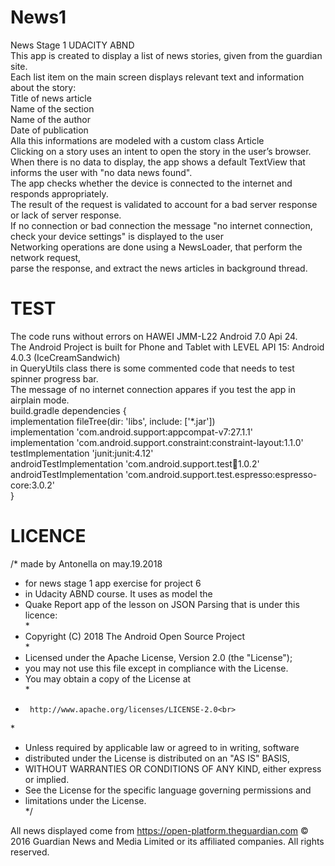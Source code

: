 # News1
News Stage 1 UDACITY ABND<br>
This app is created to display a list of news stories, given from the guardian site.<br>
Each list item on the main screen displays relevant text and information about the story:<br>
Title of news article <br>
Name of the section <br>
Name of the author<br>
Date of publication <br>
Alla this informations are modeled with a custom class Article <br>
Clicking on a story uses an intent to open the story in the user’s browser.<br>
When there is no data to display, the app shows a default TextView that informs the user with "no data news found".<br>
The app checks whether the device is connected to the internet and responds appropriately. <br>
The result of the request is validated to account for a bad server response or lack of server response.<br>
If no connection or bad connection the message "no internet connection, check your device settings" is displayed to the user<br>
Networking operations are done using a NewsLoader, that perform the network request,<br>
parse the response, and extract the news articles in background thread.<br>
# TEST
The code runs without errors on HAWEI JMM-L22 Android 7.0 Api 24.<br>
The Android Project is built  for Phone and Tablet with LEVEL API 15: Android 4.0.3 (IceCreamSandwich)<br>
in QueryUtils class there is some commented code that needs to test spinner progress bar.<br> 
The message of no internet connection appares if you test the app in airplain mode.<br>
build.gradle dependencies {<br>
    implementation fileTree(dir: 'libs', include: ['*.jar'])<br>
    implementation 'com.android.support:appcompat-v7:27.1.1'<br>
    implementation 'com.android.support.constraint:constraint-layout:1.1.0'<br>
    testImplementation 'junit:junit:4.12'<br>
    androidTestImplementation 'com.android.support.test:runner:1.0.2'<br>
    androidTestImplementation 'com.android.support.test.espresso:espresso-core:3.0.2'<br>
}<br>
# LICENCE <br>
/*  made by Antonella on may.19.2018<br>
 * for news stage 1 app exercise for project 6<br>
 * in Udacity ABND course. It uses as model the<br>
 * Quake Report app of the lesson on JSON Parsing that is under this licence:<br>
 *<br>
 * Copyright (C) 2018 The Android Open Source Project<br>
 *<br>
 * Licensed under the Apache License, Version 2.0 (the "License");<br>
 * you may not use this file except in compliance with the License.<br>
 * You may obtain a copy of the License at<br>
 *<br>
 *      http://www.apache.org/licenses/LICENSE-2.0<br>
 *<br>
 * Unless required by applicable law or agreed to in writing, software<br>
 * distributed under the License is distributed on an "AS IS" BASIS,<br>
 * WITHOUT WARRANTIES OR CONDITIONS OF ANY KIND, either express or implied.<br>
 * See the License for the specific language governing permissions and<br>
 * limitations under the License.<br>
 */<br>

All news displayed come from https://open-platform.theguardian.com
© 2016 Guardian News and Media Limited or its affiliated companies. All rights reserved.
